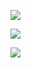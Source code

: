![](https://user-images.githubusercontent.com/53304672/111884643-3f62ce00-89c3-11eb-8010-11a68d2c82dc.PNG)

![](https://user-images.githubusercontent.com/53304672/111884601-f27ef780-89c2-11eb-8843-6096ce9bf1e9.PNG)

![](https://user-images.githubusercontent.com/53304672/111884579-d418fc00-89c2-11eb-97d8-172569ff93d0.PNG)
